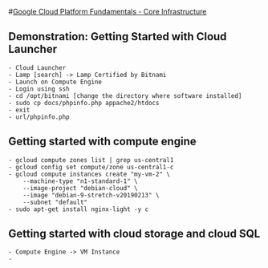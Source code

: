 #[Google Cloud Platform Fundamentals - Core Infrastructure](https://www.coursera.org/learn/gcp-fundamentals) 

## Demonstration: Getting Started with Cloud Launcher
    - Cloud Launcher 
    - Lamp [search] -> Lamp Certified by Bitnami
    - Launch on Compute Engine
    - Login using ssh 
    - cd /opt/bitnami [change the directory where software installed]
    - sudo cp docs/phpinfo.php appache2/htdocs
    - exit 
    - url/phpinfo.php 

## Getting started with compute engine 
    - gcloud compute zones list | grep us-central1
    - gcloud config set compute/zone us-central1-c 
    - gcloud compute instances create "my-vm-2" \
        --machine-type "n1-standard-1" \
        --image-project "debian-cloud" \
        --image "debian-9-stretch-v20190213" \
        --subnet "default" 
    - sudo apt-get install nginx-light -y c


## Getting started with cloud storage and cloud SQL
    - Compute Engine -> VM Instance 
    - 